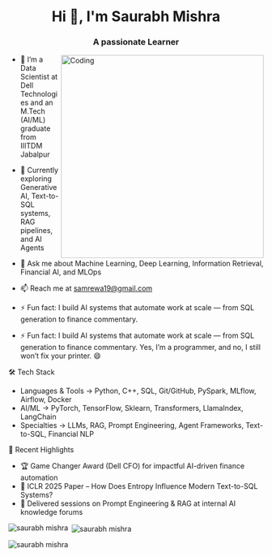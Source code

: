 
<h1 align="center">Hi 👋, I'm Saurabh Mishra </h1>
<h3 align="center">A passionate Learner </h3>
<img align="right" alt="Coding" width="400" src="https://media4.giphy.com/media/v1.Y2lkPTc5MGI3NjExcnlqaGR5Z2tjZzJpcHo5ZnJuNnJ3b2l2bG5iaG12YjNqYnhuemoxbiZlcD12MV9pbnRlcm5hbF9naWZfYnlfaWQmY3Q9Zw/QDjpIL6oNCVZ4qzGs7/giphy.gif">

- 🔭 I’m a Data Scientist at Dell Technologies and an M.Tech (AI/ML) graduate from IIITDM Jabalpur

- 🌱 Currently exploring Generative AI, Text-to-SQL systems, RAG pipelines, and AI Agents

- 💬 Ask me about Machine Learning, Deep Learning, Information Retrieval, Financial AI, and MLOps

- 📫 Reach me at samrewa19@gmail.com

- ⚡ Fun fact: I build AI systems that automate work at scale — from SQL generation to finance commentary.

- ⚡ Fun fact: I build AI systems that automate work at scale — from SQL generation to finance commentary. Yes, I’m a programmer, and no, I still won’t fix your printer. 😄

🛠️ Tech Stack

- Languages & Tools → Python, C++, SQL, Git/GitHub, PySpark, MLflow, Airflow, Docker
- AI/ML → PyTorch, TensorFlow, Sklearn, Transformers, LlamaIndex, LangChain
- Specialties → LLMs, RAG, Prompt Engineering, Agent Frameworks, Text-to-SQL, Financial NLP

📢 Recent Highlights

- 🏆 Game Changer Award (Dell CFO) for impactful AI-driven finance automation
- 📄 ICLR 2025 Paper – How Does Entropy Influence Modern Text-to-SQL Systems?
- 🎤 Delivered sessions on Prompt Engineering & RAG at internal AI knowledge forums

<!-- <h3 align="left">Connect with me:</h3>
<p align="left">
<a href="https://www.linkedin.com/in/saurabh-mishra-049424177/" target="blank"><img align="center" src="https://raw.githubusercontent.com/rahuldkjain/github-profile-readme-generator/master/src/images/icons/Social/linked-in-alt.svg" alt="rishav-chanda-b89a791b3" height="30" width="40" /></a>
</p> -->

<p><img align="left" src="https://github-readme-stats.vercel.app/api/top-langs?username=satyam19mishra&show_icons=true&locale=en&layout=compact&theme=tokyonight" alt="saurabh mishra" /></p>

<p>&nbsp;<img align="center" src="https://github-readme-stats.vercel.app/api?username=satyam19mishra&show_icons=true&locale=en&theme=tokyonight" alt="saurabh mishra" /></p>

<p><img align="center" src="https://github-readme-streak-stats.herokuapp.com/?user=satyam19mishra&&theme=tokyonight" alt="saurabh mishra" /></p>
